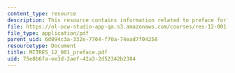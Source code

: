 ```yaml
---
content_type: resource
description: This resource contains information related to preface for all essays.
file: https://ol-ocw-studio-app-qa.s3.amazonaws.com/courses/res-12-001-topics-in-fluid-dynamics-spring-2010/75e8b6faee3d2aef42a32d52342b2384_MITRES_12_001_preface.pdf
file_type: application/pdf
parent_uid: 6d094c3a-332e-7764-f70a-74ead7f04258
resourcetype: Document
title: MITRES_12_001_preface.pdf
uid: 75e8b6fa-ee3d-2aef-42a3-2d52342b2384
---
```

